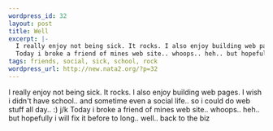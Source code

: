 ```yaml
--- 
wordpress_id: 32
layout: post
title: Well
excerpt: |-
  I really enjoy not being sick. It rocks. I also enjoy building web pages. I wish i didn't have school.. and sometime even a social life.. so i could do web stuff all day.. :) j/k 
  Today i broke a friend of mines web site.. whoops.. heh.. but hopefully i will fix it before to long.. well.. back to the biz
tags: friends, social, sick, school, rock
wordpress_url: http://new.nata2.org/?p=32
---
```

I really enjoy not being sick. It rocks. I also enjoy building web pages. I wish i didn't have school.. and sometime even a social life.. so i could do web stuff all day.. :) j/k 
Today i broke a friend of mines web site.. whoops.. heh.. but hopefully i will fix it before to long.. well.. back to the biz
